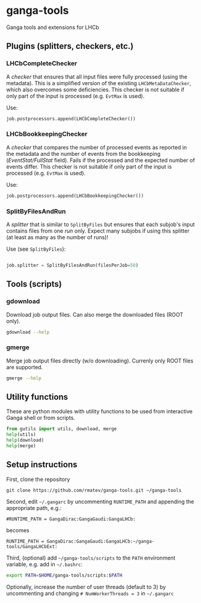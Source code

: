 # ganga-tools
Ganga tools and extensions for LHCb

## Plugins (splitters, checkers, etc.)
### LHCbCompleteChecker
A _checker_ that ensures that all input files were fully processed
(using the metadata). This is a simplified version of the existing
`LHCbMetaDataChecker`, which also overcomes some deficiencies.
This checker is not suitable if only part of the input is processed
(e.g. `EvtMax` is used).

Use:
```python
job.postprocessors.append(LHCbCompleteChecker())
```

### LHCbBookkeepingChecker
A _checker_ that compares the number of processed events as reported in
the metadata and the number of events from the bookkeeping
(_EventStat/FullStat_ field).
Fails if the processed and the expected number of events differ.
This checker is not suitable if only part of the input is processed
(e.g. `EvtMax` is used).

Use:
```python
job.postprocessors.append(LHCbBookkeepingChecker())
```

### SplitByFilesAndRun
A _splitter_ that is similar to `SplitByFiles` but ensures that each subjob's
input contains files from one _run_ only.
Expect many subjobs if using this splitter (at least as many as the number
of runs)!

Use (see `SplitByFiles`):
```python

job.splitter = SplitByFilesAndRun(filesPerJob=50)
```

## Tools (scripts)
### gdownload
Download job output files. Can also merge the downloaded files (ROOT only).
```sh
gdownload --help
```

### gmerge
Merge job output files directly (w/o downloading). Currenly only ROOT files are
supported.
```sh
gmerge --help
```

## Utility functions
These are python modules with utility functions to be used from interactive
Ganga shell or from scripts.
```python
from gutils import utils, download, merge
help(utils)
help(download)
help(merge)
```

## Setup instructions
First, clone the repository
```
git clone https://github.com/rmatev/ganga-tools.git ~/ganga-tools
```
Second, edit `~/.gangarc` by uncommenting `RUNTIME_PATH` and appending the
appropriate path, e.g.:
```
#RUNTIME_PATH = GangaDirac:GangaGaudi:GangaLHCb:
```
becomes
```
RUNTIME_PATH = GangaDirac:GangaGaudi:GangaLHCb:~/ganga-tools/GangaLHCbExt:
```

Third, (optional) add `~/ganga-tools/scripts` to the `PATH` environment
variable, e.g. add in `~/.bashrc`:
```sh
export PATH=$HOME/ganga-tools/scripts:$PATH
```

Optionally, increase the number of user threads (default to 3) by uncommenting
and changing `# NumWorkerThreads = 3` in `~/.gangarc`
